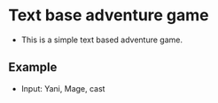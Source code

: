 # Text base adventure game  

* This is a simple text based adventure game. 

## Example

* Input: Yani, Mage, cast